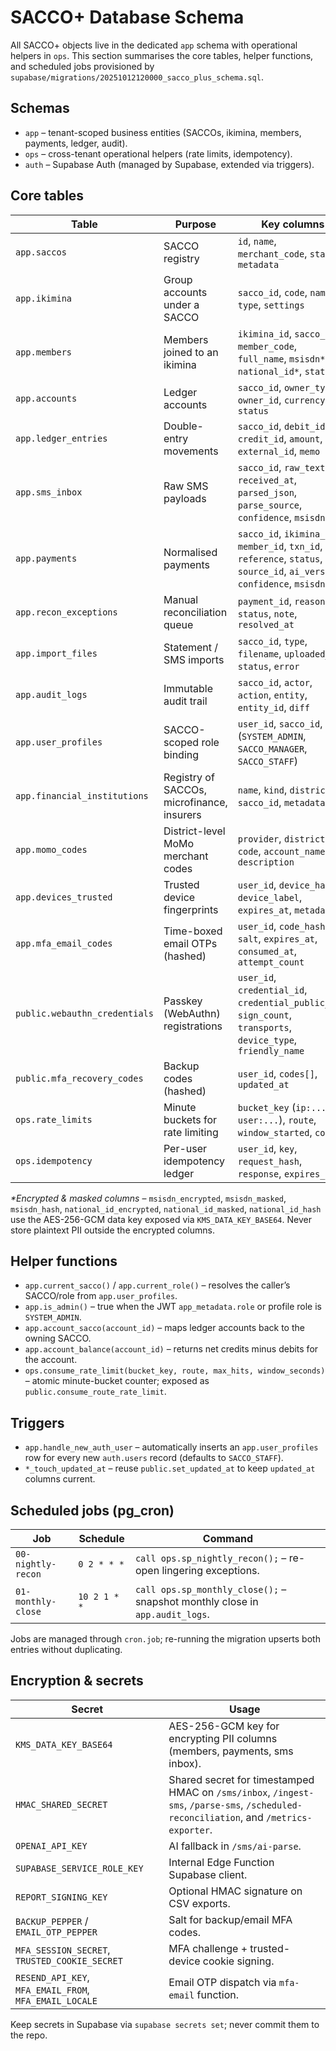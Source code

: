 # SACCO+ Database Schema

All SACCO+ objects live in the dedicated `app` schema with operational helpers in `ops`. This section summarises the core tables, helper functions, and scheduled jobs provisioned by `supabase/migrations/20251012120000_sacco_plus_schema.sql`.

## Schemas

- `app` – tenant-scoped business entities (SACCOs, ikimina, members, payments, ledger, audit).
- `ops` – cross-tenant operational helpers (rate limits, idempotency).
- `auth` – Supabase Auth (managed by Supabase, extended via triggers).

## Core tables

| Table | Purpose | Key columns |
| --- | --- | --- |
| `app.saccos` | SACCO registry | `id`, `name`, `merchant_code`, `status`, `metadata` |
| `app.ikimina` | Group accounts under a SACCO | `sacco_id`, `code`, `name`, `type`, `settings` |
| `app.members` | Members joined to an ikimina | `ikimina_id`, `sacco_id`, `member_code`, `full_name`, `msisdn*`, `national_id*`, `status` |
| `app.accounts` | Ledger accounts | `sacco_id`, `owner_type`, `owner_id`, `currency`, `status` |
| `app.ledger_entries` | Double-entry movements | `sacco_id`, `debit_id`, `credit_id`, `amount`, `external_id`, `memo` |
| `app.sms_inbox` | Raw SMS payloads | `sacco_id`, `raw_text`, `received_at`, `parsed_json`, `parse_source`, `confidence`, `msisdn*` |
| `app.payments` | Normalised payments | `sacco_id`, `ikimina_id`, `member_id`, `txn_id`, `reference`, `status`, `source_id`, `ai_version`, `confidence`, `msisdn*` |
| `app.recon_exceptions` | Manual reconciliation queue | `payment_id`, `reason`, `status`, `note`, `resolved_at` |
| `app.import_files` | Statement / SMS imports | `sacco_id`, `type`, `filename`, `uploaded_by`, `status`, `error` |
| `app.audit_logs` | Immutable audit trail | `sacco_id`, `actor`, `action`, `entity`, `entity_id`, `diff` |
| `app.user_profiles` | SACCO-scoped role binding | `user_id`, `sacco_id`, `role` (`SYSTEM_ADMIN`, `SACCO_MANAGER`, `SACCO_STAFF`) |
| `app.financial_institutions` | Registry of SACCOs, microfinance, insurers | `name`, `kind`, `district`, `sacco_id`, `metadata` |
| `app.momo_codes` | District-level MoMo merchant codes | `provider`, `district`, `code`, `account_name`, `description` |
| `app.devices_trusted` | Trusted device fingerprints | `user_id`, `device_hash`, `device_label`, `expires_at`, `metadata` |
| `app.mfa_email_codes` | Time-boxed email OTPs (hashed) | `user_id`, `code_hash`, `salt`, `expires_at`, `consumed_at`, `attempt_count` |
| `public.webauthn_credentials` | Passkey (WebAuthn) registrations | `user_id`, `credential_id`, `credential_public_key`, `sign_count`, `transports`, `device_type`, `friendly_name` |
| `public.mfa_recovery_codes` | Backup codes (hashed) | `user_id`, `codes[]`, `updated_at` |
| `ops.rate_limits` | Minute buckets for rate limiting | `bucket_key` (`ip:...`, `user:...`), `route`, `window_started`, `count` |
| `ops.idempotency` | Per-user idempotency ledger | `user_id`, `key`, `request_hash`, `response`, `expires_at` |

_*Encrypted & masked columns_ – `msisdn_encrypted`, `msisdn_masked`, `msisdn_hash`, `national_id_encrypted`, `national_id_masked`, `national_id_hash` use the AES-256-GCM data key exposed via `KMS_DATA_KEY_BASE64`. Never store plaintext PII outside the encrypted columns.

## Helper functions

- `app.current_sacco()` / `app.current_role()` – resolves the caller’s SACCO/role from `app.user_profiles`.
- `app.is_admin()` – true when the JWT `app_metadata.role` or profile role is `SYSTEM_ADMIN`.
- `app.account_sacco(account_id)` – maps ledger accounts back to the owning SACCO.
- `app.account_balance(account_id)` – returns net credits minus debits for the account.
- `ops.consume_rate_limit(bucket_key, route, max_hits, window_seconds)` – atomic minute-bucket counter; exposed as `public.consume_route_rate_limit`.

## Triggers

- `app.handle_new_auth_user` – automatically inserts an `app.user_profiles` row for every new `auth.users` record (defaults to `SACCO_STAFF`).
- `*_touch_updated_at` – reuse `public.set_updated_at` to keep `updated_at` columns current.

## Scheduled jobs (pg_cron)

| Job | Schedule | Command |
| --- | --- | --- |
| `00-nightly-recon` | `0 2 * * *` | `call ops.sp_nightly_recon();` – re-open lingering exceptions. |
| `01-monthly-close` | `10 2 1 * *` | `call ops.sp_monthly_close();` – snapshot monthly close in `app.audit_logs`. |

Jobs are managed through `cron.job`; re-running the migration upserts both entries without duplicating.

## Encryption & secrets

| Secret | Usage |
| --- | --- |
| `KMS_DATA_KEY_BASE64` | AES-256-GCM key for encrypting PII columns (members, payments, sms inbox). |
| `HMAC_SHARED_SECRET` | Shared secret for timestamped HMAC on `/sms/inbox`, `/ingest-sms`, `/parse-sms`, `/scheduled-reconciliation`, and `/metrics-exporter`. |
| `OPENAI_API_KEY` | AI fallback in `/sms/ai-parse`. |
| `SUPABASE_SERVICE_ROLE_KEY` | Internal Edge Function Supabase client. |
| `REPORT_SIGNING_KEY` | Optional HMAC signature on CSV exports. |
| `BACKUP_PEPPER` / `EMAIL_OTP_PEPPER` | Salt for backup/email MFA codes. |
| `MFA_SESSION_SECRET`, `TRUSTED_COOKIE_SECRET` | MFA challenge + trusted-device cookie signing. |
| `RESEND_API_KEY`, `MFA_EMAIL_FROM`, `MFA_EMAIL_LOCALE` | Email OTP dispatch via `mfa-email` function. |

Keep secrets in Supabase via `supabase secrets set`; never commit them to the repo.

